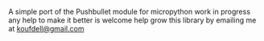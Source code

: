 A simple port of the Pushbullet module for micropython
work in progress
any help to make it better is welcome
help grow this library by emailing me at koufdell@gmail.com